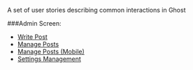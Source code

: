 A set of user stories describing common interactions in Ghost

###Admin Screen: 

* [Write Post](Write-Post)
* [Manage Posts](Manage-Posts)
* [Manage Posts (Mobile)](Manage-Posts-%28Mobile%29)
* [Settings Management](Settings-Management)